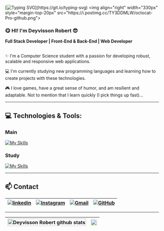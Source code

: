 [![Typing SVG](https://readme-typing-svg.herokuapp.com/?color=ff758f&size=20&center=true&vCenter=true&width=1000&lines=Opaa!+Me+chamo+Deyvisson+Robert;Sejam+Bem-Vindos+ao+meu+Github!;Oops!+My+name+is+Deyvisson+Robert;Welcome+to+my+Github!)](https://git.io/typing-svg)
<img align="right" width="330px" style="margin-top-20px" src="https://i.postimg.cc/TY3DDMLW/octocat-Pro-github.png">

### 😋 HI! I'm Deyvisson Robert 😎
  **Full Stack Developer | Front-End & Back-End | Web Developer**
<br> <br>

✨ I'm a Computer Science student with a passion for developing robust, scalable and responsive web applications.
 
💻 I'm currently studying new programming languages and learning how to create projects with these technologies. 

🎮 I love games, have a great sense of humor, and am resilient and adaptable. Not to mention that I learn quickly (I pick things up fast)... 

---
  
## 💻 Technologies & Tools:
### Main
[![My Skills](https://skillicons.dev/icons?i=html,css,tailwind,javascript,typescript,vue,vite,nodejs,react,vercel,yarn,npm,git,github,figma,vscode)](https://skillicons.dev)
### Study
[![My Skills](https://skillicons.dev/icons?i=nodejs,react,typescript)](https://skillicons.dev)

---

## 📫 Contact

| [![linkedin](https://img.shields.io/badge/linkedin-0A66C2?style=for-the-badge&logo=linkedin&logoColor=white)](https://www.linkedin.com/in/deyvisson-robert-santos/) | [![Instagram](https://img.shields.io/badge/Instagram-E4405F?style=for-the-badge&logo=instagram&logoColor=white)](https://www.instagram.com/robert.devx/) | [![Gmail](https://img.shields.io/badge/Gmail-222222?style=for-the-badge&logo=gmail&logoColor=red)](mailto:robert.designerx@gmail.com) | [![GitHub](https://img.shields.io/badge/GitHub-100000?style=for-the-badge&logo=github&logoColor=white)](https://github.com/DeyvissonRobert)
|----|----|----|----|

---

| <img width="100%" src="https://github-readme-stats-eight-theta.vercel.app/api?username=DeyvissonRobert&show_icons=true&title_color=ff758f&icon_color=ff758f&text_color=c9d1d9&bg_color=0d1117&include_all_commits=true&hide_border=true&count_private=true" alt=" Deyvisson Robert github stats" /> | <img width="100%" src="https://github-readme-stats.vercel.app/api/top-langs/?username=DeyvissonRobert&layout=compact&hide_border=true&title_color=ff758f&text_color=ff758f&bg_color=0d1117" />
|----|----|
